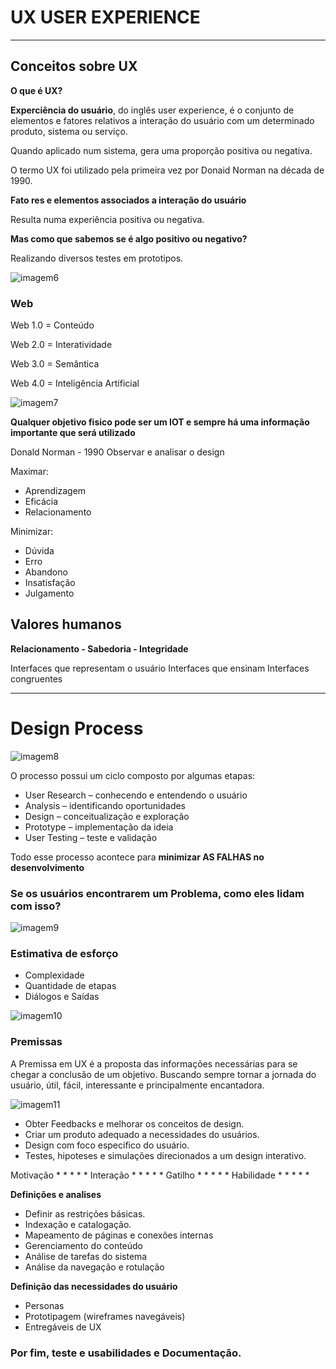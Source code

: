 # UX USER EXPERIENCE
---
## Conceitos sobre UX

**O que é UX?**

**Experciência do usuário**, do inglês user experience, é o conjunto de elementos e fatores relativos a interação do usuário com um determinado produto, sistema ou serviço.

Quando aplicado num sistema, gera uma proporção positiva ou negativa.

O termo UX foi utilizado pela primeira vez por Donaid Norman na década de 1990.

**Fato  res e elementos associados a interação do usuário**

Resulta numa experiência positiva ou negativa.

**Mas como que sabemos se é algo positivo ou negativo?**

Realizando diversos testes em prototipos.

![imagem6](src/img/imagem6.png)

### Web

Web 1.0 = Conteúdo 

Web 2.0 = Interatividade 

Web 3.0 = Semântica 

Web 4.0 = Inteligência Artificial 

![imagem7](src/img/imagem7.png)

**Qualquer objetivo fisico pode ser um IOT e sempre há uma informação importante que será utilizado**

Donald Norman - 1990 
Observar e analisar o design

Maximar:
- Aprendizagem 
- Eficácia 
- Relacionamento

Minimizar:
- Dúvida
- Erro
- Abandono 
- Insatisfação
- Julgamento
  

## Valores humanos 

**Relacionamento - Sabedoria - Integridade**

Interfaces que representam o usuário 
Interfaces que ensinam 
Interfaces congruentes

---

# Design Process

![imagem8](src/img/imagem8.png)

O processo possui um ciclo composto por algumas etapas:

- User Research – conhecendo e entendendo o usuário
- Analysis – identificando oportunidades
- Design – conceitualização e exploração
- Prototype – implementação da ideia
- User Testing – teste e validação

Todo esse processo acontece para **minimizar AS FALHAS no desenvolvimento**

### Se os usuários encontrarem um Problema, como eles lidam com isso?

![imagem9](src/img/imagem9.png)

### Estimativa de esforço 

- Complexidade 
- Quantidade de etapas
- Diálogos e Saídas 

![imagem10](src/img/imagem10.png)


### Premissas

A Premissa em UX é a proposta das informações necessárias para se chegar a conclusão de um objetivo. Buscando sempre tornar a jornada do usuário, útil, fácil, interessante e principalmente encantadora.

![imagem11](src/img/imagem11.png)

- Obter Feedbacks e melhorar os conceitos de design.
- Criar um produto adequado a necessidades do usuários.
- Design com foco especifico do usuário.
- Testes, hipoteses e simulações direcionados a um design interativo. 
  
Motivação * * * * *
Interação * * * * *
Gatilho * * * * *
Habilidade * * * * *

**Definições e analises**

- Definir as restrições básicas.
- Indexação e catalogação.
- Mapeamento de páginas e conexões internas
- Gerenciamento do conteúdo 
- Análise de tarefas do sistema
- Análise da navegação e rotulação

**Definição das necessidades do usuário**

- Personas
- Prototipagem (wireframes navegáveis)
- Entregáveis de UX

### Por fim, teste e usabilidades e Documentação.